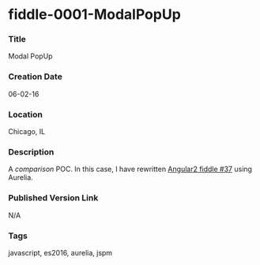 fiddle-0001-ModalPopUp
======

### Title

Modal PopUp


### Creation Date

06-02-16


### Location

Chicago, IL


### Description

A _comparison_ POC.  In this case, I have rewritten [Angular2 fiddle #37](../../angular2/fiddle-0037-ModalPopUp)
using Aurelia.


### Published Version Link

N/A


### Tags

javascript, es2016, aurelia, jspm
